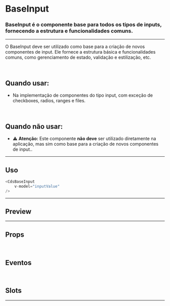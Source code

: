 # BaseInput

### BaseInput é o componente base para todos os tipos de inputs, fornecendo a estrutura e funcionalidades comuns.
---

O BaseInput deve ser utilizado como base para a criação de novos componentes de input.
Ele fornece a estrutura básica e funcionalidades comuns, como gerenciamento de estado, validação e estilização, etc.

<br />

## Quando usar:
- Na implementação de componentes do tipo input, com exceção de checkboxes, radios, ranges e files.

<br />

## Quando não usar:
- ⚠️ **Atenção:** Este componente **não deve** ser utilizado diretamente na aplicação, mas sim como base para a criação de novos componentes de input..

---

## Uso

```js
<CdsBaseInput
	v-model="inputValue"
/>
```

---

## Preview

<PreviewBuilder
	:args
	:component="CdsBaseInput"
	:events="cdsBaseInputEvents"
/>

---

## Props

<APITable
	name="BaseInput"
	section="props"
/>
<br />

## Eventos

<APITable
	name="BaseInput"
	section="events"
/>
<br />

## Slots

<APITable
	name="BaseInput"
	section="slots"
/>

---

<script setup>
import { ref } from 'vue';
import CdsBaseInput from '@/components/BaseInput.vue';

const cdsBaseInputEvents = [
	'supportLinkClick',
	'blur',
	'change',
	'click',
	'focus',
	'keydown',
	'mouseenter',
	'mouseleave',
];

const supportingText = ['We’ll use this address if', 'Ask for help'];

const args = ref({
	type: 'text',
	state: 'default',
	disabled: false,
	floatingLabel: false,
	required: false,
	fluid: false,
	lazy: false,
	placeholder: 'Digite algo...',
	supportingText: supportingText,
	errorMessage: 'Campo obrigatório',
	tooltip: '',
	tooltipIcon: 'info-outline',
	trailingIcon: 'info-outline',
	leadingIcon: 'info-outline',
});
</script>
